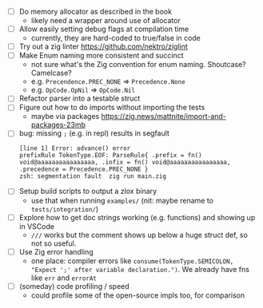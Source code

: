 - [ ] Do memory allocator as described in the book
  - likely need a wrapper around use of allocator
- [ ] Allow easily setting debug flags at compilation time
  - currently, they are hard-coded to true/false in code
- [ ] Try out a zig linter https://github.com/nektro/ziglint
- [ ] Make Enum naming more consistent and succinct
  - not sure what's the Zig convention for enum naming. Shoutcase? Camelcase?
  - e.g. `Precendence.PREC_NONE` => `Precedence.None`
  - e.g. `OpCode.OpNil` => `OpCode.Nil`
- [ ] Refactor parser into a testable struct
- [ ] Figure out how to do imports without importing the tests
  - maybe via packages https://zig.news/mattnite/import-and-packages-23mb
- [ ] bug: missing `;` (e.g. in repl) results in segfault
  ```
  [line 1] Error: advance() error
  prefixRule TokenType.EOF: ParseRule{ .prefix = fn() void@aaaaaaaaaaaaaaaa, .infix = fn() void@aaaaaaaaaaaaaaaa, .precedence = Precedence.PREC_NONE }
  zsh: segmentation fault  zig run main.zig
  ```
- [ ] Setup build scripts to output a zlox binary
  - use that when running `examples/` (nit: maybe rename to `tests/integration/`)
- [ ] Explore how to get doc strings working (e.g. functions) and showing up in VSCode
  - `///` works but the comment shows up below a huge struct def, so not so useful.
- [ ] Use Zig error handling
  - one place: compiler errors like `consume(TokenType.SEMICOLON, "Expect ';' after variable declaration.")`. We already have fns like `err` and `errorAt`
- [ ] (someday) code profiling / speed
  - could profile some of the open-source impls too, for comparison
